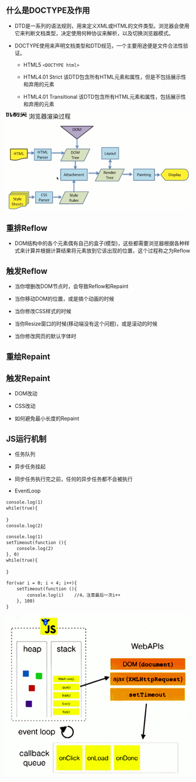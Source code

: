 ## 什么是DOCTYPE及作用

- DTD是一系列的语法规则，用来定义XML或HTML的文件类型。浏览器会使用它来判断文档类型，决定使用何种协议来解析，以及切换浏览器模式。

- DOCTYPE使用来声明文档类型和DTD规范，一个主要用途便是文件合法性验证。

    - HTML5    `<DOCTYPE html>`
    
    - HTML4.01 Strict    该DTD包含所有HTML元素和属性，但是不包括展示性和弃用的元素
    
    - HTML4.01 Transitional    该DTD包含所有HTML元素和属性，包括展示性和弃用的元素


![](/assets/微信截图_20181010153707.png)



## 重排Reflow

- DOM结构中的各个元素偶有自己的盒子(模型)，这些都需要浏览器根据各种样式来计算并根据计算结果将元素放到它该出现的位置，这个过程称之为Reflow



## 触发Reflow

- 当你增删改DOM节点时，会导致Reflow和Repaint

- 当你移动DOM的位置，或是搞个动画的时候

- 当你修改CSS样式的时候

- 当你Resize窗口的时候(移动端没有这个问题)，或是滚动的时候

- 当你修改网页的默认字体时



## 重绘Repaint



## 触发Repaint

- DOM改动

- CSS改动

- 如何避免最小长度的Repaint



## JS运行机制

- 任务队列

- 异步任务挂起

- 同步任务执行完之前，任何的异步任务都不会被执行

- EventLoop

```
console.log(1)
while(true){
    
}
console.log(2)
```

```
console.log(1)
setTimeout(function (){
    console.log(2)
}, 0)
while(true){
    
}
```

```
for(var i = 0; i < 4; i++){
    setTimeout(function (){
        console.log(i)    //4，注意最后一次i++
    }, 100)
}
```


![](/assets/bg2014100802.png)


















